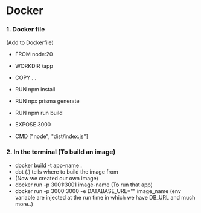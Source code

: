 # Docker 


### 1. Docker file 
   (Add to Dockerfile)
  -  FROM node:20

  -  WORKDIR /app
  
  -  COPY . .
  
  -  RUN npm install
  -  RUN npx prisma generate
  -  RUN npm run build
   
  -  EXPOSE 3000
  
  -  CMD ["node", "dist/index.js"]

### 2. In the terminal (To build an image)
   - docker build -t app-name .
   - dot (.) tells where to build the image from
   - (Now we created our own image)
   - docker run -p 3001:3001 image-name (To run that app)
   - docker run -p 3000:3000 -e DATABASE_URL="" image_name (env variable are injected at the run time in which we have DB_URL and much more..)

